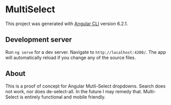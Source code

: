 # MultiSelect

This project was generated with [Angular CLI](https://github.com/angular/angular-cli) version 6.2.1.

## Development server

Run `ng serve` for a dev server. Navigate to `http://localhost:4200/`. The app will automatically reload if you change any of the source files.

## About

This is a proof of concept for Angular Mutli-Select dropdowns. Search does not work, nor does de-select-all. In the future I may remedy that. Multi-Select is entirely functional and mobile friendly. 